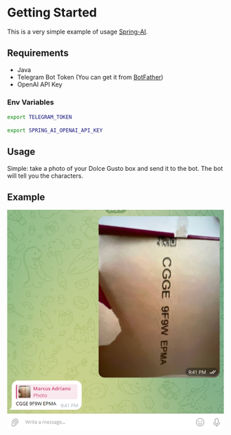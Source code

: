 # Getting Started

This is a very simple example of usage [Spring-AI](https://docs.spring.io/spring-ai/reference/getting-started.html).

## Requirements

- Java
- Telegram Bot Token (You can get it from [BotFather](https://t.me/BotFather))
- OpenAI API Key 

### Env Variables

```bash
export TELEGRAM_TOKEN
```

```bash
export SPRING_AI_OPENAI_API_KEY
```

## Usage

Simple: take a photo of your Dolce Gusto box and send it to the bot. The bot will tell you the characters.

## Example

![Dolce Gusto](docs/image2.png)